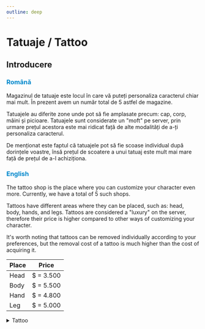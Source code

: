 ```yaml
---
outline: deep
---
```


# Tatuaje / Tattoo

## Introducere

### <span style="color: #0088CC">Română</span>

Magazinul de tatuaje este locul în care vă puteți personaliza caracterul chiar mai mult. În prezent avem un număr total de 5 astfel de magazine.

Tatuajele au diferite zone unde pot să fie amplasate precum: cap, corp, mâini și picioare. Tatuajele sunt considerate un "moft" pe server, prin urmare prețul acestora este mai ridicat față de alte modalități de a-ți personaliza caracterul. 

De menționat este faptul că tatuajele pot să fie scoase individual după dorințele voastre, însă prețul de scoatere a unui tatuaj este mult mai mare față de prețul de a-l achiziționa.

### <span style="color: #0088CC">English</span>

The tattoo shop is the place where you can customize your character even more. Currently, we have a total of 5 such shops. 

Tattoos have different areas where they can be placed, such as: head, body, hands, and legs. Tattoos are considered a "luxury" on the server, therefore their price is higher compared to other ways of customizing your character. 

It's worth noting that tattoos can be removed individually according to your preferences, but the removal cost of a tattoo is much higher than the cost of acquiring it.

|Place|Price|
|-|-|
|Head|$ = 3.500|
|Body|$ = 5.500|
|Hand|$ = 4.800|
|Leg|$ = 5.000|

<details>
  <summary>Tattoo</summary>
  <img src="https://v.b-zone.ro/images/wiki/tattoo.gif" alt="Tattoo">
</details>
